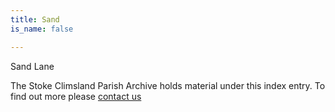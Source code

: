 ```yaml
---
title: Sand
is_name: false

---
```


Sand Lane


The Stoke Climsland Parish Archive holds material under this index entry. To find out more please [contact us](/contact/)
